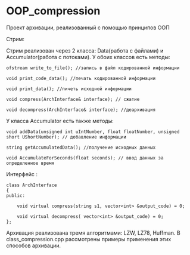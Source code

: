 # OOP_compression
Проект архивации, реализованный с помощью принципов ООП

Стрим:

Стрим реализован через 2 класса: Data(работа с файлами) и Accumulator(работа с потоками).
У обоих классов есть методы:

	ofstream write_to_file(); //запись в файл кодированной информации

	void print_code_data(); //печать кодированной информации

	void print_data(); //пичеть исходной информации
	
	void compress(ArchInterface& interface); // сжатие
	
	void decompress(ArchInterface& interface); //деархивация
	
У класса Accumulator есть также методы: 

	void addData(unsigned int uIntNumber, float floatNumber, unsigned short UShortNumber); // добавление информации

	string getAccumulatedData(); //получение исходных данных

	void AccumulateForSeconds(float seconds); // ввод данных за определенное время


Интерфейс :

	class ArchInterface 
 	{
	public:

		void virtual compress(string s1, vector<int> &output_code) = 0;
	
		void virtual decompress( vector<int> &output_code) = 0;
	};

Архивация реализована тремя алгоритмами: LZW, LZ78, Huffman.
В class_compression.cpp рассмотрены примеры применения этих способов архивации.
